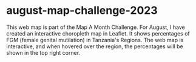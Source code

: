 # august-map-challenge-2023
This web map is part of the Map A Month Challenge. For August, I have created an interactive choropleth map in Leaflet.
It shows percentages of FGM (female genital mutilation) in Tanzania's Regions. 
The web map is interactive, and when hovered over the region, the percentages will be shown in the top right corner.
